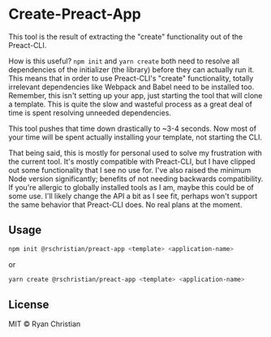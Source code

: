 # Create-Preact-App

This tool is the result of extracting the "create" functionality out of the Preact-CLI. 

How is this useful? `npm init` and `yarn create` both need to resolve all dependencies of the initializer (the library) before they can actually run it. This means that in order to use Preact-CLI's "create" functionality, totally irrelevant dependencies like Webpack and Babel need to be installed too. Remember, this isn't setting up your app, just starting the tool that will clone a template. This is quite the slow and wasteful process as a great deal of time is spent resolving unneeded dependencies.

This tool pushes that time down drastically to ~3-4 seconds. Now most of your time will be spent actually installing your template, not starting the CLI. 

That being said, this is mostly for personal used to solve my frustration with the current tool. It's mostly compatible with Preact-CLI, but I have clipped out some functionality that I see no use for. I've also raised the minimum Node version significantly; benefits of not needing backwards compatibility. If you're allergic to globally installed tools as I am, maybe this could be of some use. I'll likely change the API a bit as I see fit, perhaps won't support the same behavior that Preact-CLI does. No real plans at the moment. 

## Usage

```bash
npm init @rschristian/preact-app <template> <application-name>
```

or

```bash
yarn create @rschristian/preact-app <template> <application-name>
```


## License

MIT © Ryan Christian